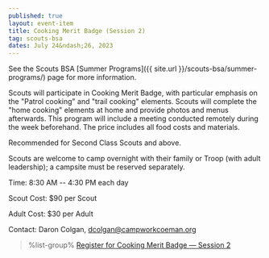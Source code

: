 ```yaml
---
published: true
layout: event-item
title: Cooking Merit Badge (Session 2)
tag: scouts-bsa
dates: July 24&ndash;26, 2023
---
```


See the Scouts BSA [Summer Programs]({{ site.url }}/scouts-bsa/summer-programs/) page for more information.

Scouts will participate in Cooking Merit Badge, with particular emphasis on the "Patrol cooking" and "trail cooking" elements. Scouts will complete the "home cooking" elements at home and provide photos and menus afterwards. This program will include a meeting conducted remotely during the week beforehand. The price includes all food costs and materials.

Recommended for Second Class Scouts and above.

Scouts are welcome to camp overnight with their family or Troop (with adult leadership); a campsite must be reserved separately.

Time: 8:30 AM -- 4:30 PM each day

Scout Cost: $90 per Scout

Adult Cost: $30 per Adult

Contact: Daron Colgan, [dcolgan@campworkcoeman.org](mailto:dcolgan@campworkcoeman.org)

> %list-group%
> <a href="https://scoutingevent.com/066-63701-168201" class="list-group-item">Register for Cooking Merit Badge &mdash; Session 2</a>
